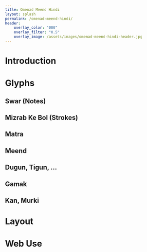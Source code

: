 ```yaml
---
title: Omenad Meend Hindi
layout: splash
permalink: /omenad-meend-hindi/
header:
    overlay_color: "000"
    overlay_filter: "0.5"
    overlay_image: /assets/images/omenad-meend-hindi-header.jpg
---
```


# Introduction

# Glyphs

## Swar (Notes)

## Mizrab Ke Bol (Strokes)

## Matra

## Meend

## Dugun, Tigun, ...

## Gamak

## Kan, Murki

# Layout

# Web Use

